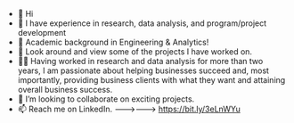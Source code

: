 - 👋    Hi
- 🌱    I  have experience in research, data analysis, and program/project development
- 🏫    Academic background in Engineering & Analytics!
- 👀    Look around and view some of the projects I have worked on.
- 👩💼 Having worked in research and data analysis for more than two years, I am passionate about helping businesses succeed and, most importantly, providing business clients with what they want and attaining overall business success.
- 💞️   I’m looking to collaborate on exciting projects.
- 📫   Reach me on LinkedIn. --->---> https://bit.ly/3eLnWYu

<!---
teuniced/teuniced is a ✨ special ✨ repository because its `README.md` (this file) appears on your GitHub profile.
You can click the Preview link to take a look at your changes.
--->
